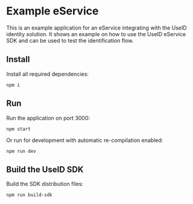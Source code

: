 # Example eService 

This is an example application for an eService integrating with the UseID identity solution. It shows an example 
on how to use the UseID eService SDK and can be used to test the identification flow. 

## Install

Install all required dependencies:
```
npm i
```

## Run

Run the application on port 3000:
```
npm start
```

Or run for development with automatic re-compilation enabled:
```
npm run dev
```

## Build the UseID SDK

Build the SDK distribution files:
```
npm run build-sdk
```